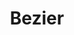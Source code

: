 ---
layout: media
title: "Bezier"
excerpt:
categories: visual
ads: false
share: true
image:
  id: 22297581016
---